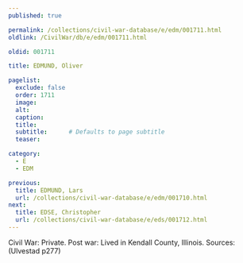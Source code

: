 ```yaml
---
published: true

permalink: /collections/civil-war-database/e/edm/001711.html
oldlink: /CivilWar/db/e/edm/001711.html

oldid: 001711

title: EDMUND, Oliver

pagelist:
  exclude: false
  order: 1711
  image: 
  alt:
  caption:
  title:
  subtitle:      # Defaults to page subtitle
  teaser:

category: 
  - E 
  - EDM

previous:
  title: EDMUND, Lars
  url: /collections/civil-war-database/e/edm/001710.html  
next:
  title: EDSE, Christopher
  url: /collections/civil-war-database/e/eds/001712.html   
---
```

Civil War: Private. Post war: Lived in Kendall County, Illinois. Sources: (Ulvestad p277)